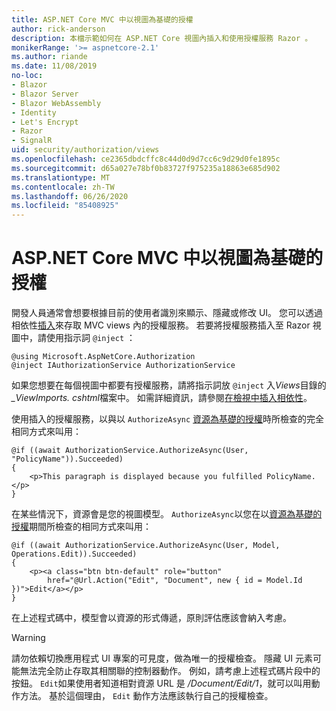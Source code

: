 ```yaml
---
title: ASP.NET Core MVC 中以視圖為基礎的授權
author: rick-anderson
description: 本檔示範如何在 ASP.NET Core 視圖內插入和使用授權服務 Razor 。
monikerRange: '>= aspnetcore-2.1'
ms.author: riande
ms.date: 11/08/2019
no-loc:
- Blazor
- Blazor Server
- Blazor WebAssembly
- Identity
- Let's Encrypt
- Razor
- SignalR
uid: security/authorization/views
ms.openlocfilehash: ce2365dbdcffc8c44d0d9d7cc6c9d29d0fe1895c
ms.sourcegitcommit: d65a027e78bf0b83727f975235a18863e685d902
ms.translationtype: MT
ms.contentlocale: zh-TW
ms.lasthandoff: 06/26/2020
ms.locfileid: "85408925"
---
```

# <a name="view-based-authorization-in-aspnet-core-mvc"></a>ASP.NET Core MVC 中以視圖為基礎的授權

開發人員通常會想要根據目前的使用者識別來顯示、隱藏或修改 UI。 您可以透過相依性[插入](xref:fundamentals/dependency-injection)來存取 MVC views 內的授權服務。 若要將授權服務插入至 Razor 視圖中，請使用指示詞 `@inject` ：

```cshtml
@using Microsoft.AspNetCore.Authorization
@inject IAuthorizationService AuthorizationService
```

如果您想要在每個視圖中都要有授權服務，請將指示詞放 `@inject` 入*Views*目錄的 *_ViewImports. cshtml*檔案中。 如需詳細資訊，請參閱[在檢視中插入相依性](xref:mvc/views/dependency-injection)。

使用插入的授權服務，以與以 `AuthorizeAsync` [資源為基礎的授權](xref:security/authorization/resourcebased#security-authorization-resource-based-imperative)時所檢查的完全相同方式來叫用：

```cshtml
@if ((await AuthorizationService.AuthorizeAsync(User, "PolicyName")).Succeeded)
{
    <p>This paragraph is displayed because you fulfilled PolicyName.</p>
}
```

在某些情況下，資源會是您的視圖模型。 `AuthorizeAsync`以您在以[資源為基礎的授權](xref:security/authorization/resourcebased#security-authorization-resource-based-imperative)期間所檢查的相同方式來叫用：

```cshtml
@if ((await AuthorizationService.AuthorizeAsync(User, Model, Operations.Edit)).Succeeded)
{
    <p><a class="btn btn-default" role="button"
        href="@Url.Action("Edit", "Document", new { id = Model.Id })">Edit</a></p>
}
```

在上述程式碼中，模型會以資源的形式傳遞，原則評估應該會納入考慮。

> [!WARNING]
> 請勿依賴切換應用程式 UI 專案的可見度，做為唯一的授權檢查。 隱藏 UI 元素可能無法完全防止存取其相關聯的控制器動作。 例如，請考慮上述程式碼片段中的按鈕。 `Edit`如果使用者知道相對資源 URL 是 */Document/Edit/1*，就可以叫用動作方法。 基於這個理由， `Edit` 動作方法應該執行自己的授權檢查。
